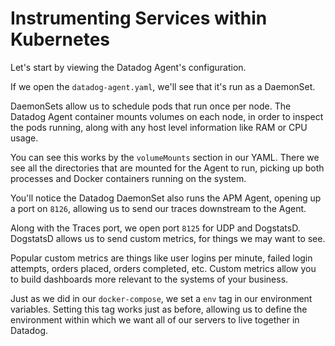 # Instrumenting Services within Kubernetes

Let's start by viewing the Datadog Agent's configuration.

If we open the `datadog-agent.yaml`, we'll see that it's run as a DaemonSet. 

DaemonSets allow us to schedule pods that run once per node. The Datadog Agent container mounts volumes on each node, in order to inspect the pods running, along with any host level information like RAM or CPU usage.

You can see this works by the `volumeMounts` section in our YAML. There we see all the directories that are mounted for the Agent to run, picking up both processes and Docker containers running on the system.

You'll notice the Datadog DaemonSet also runs the APM Agent, opening up a port on `8126`, allowing us to send our traces downstream to the Agent.

Along with the Traces port, we open port `8125` for UDP and DogstatsD. DogstatsD allows us to send custom metrics, for things we may want to see.

Popular custom metrics are things like user logins per minute, failed login attempts, orders placed, orders completed, etc. Custom metrics allow you to build dashboards more relevant to the systems of your business.

Just as we did in our `docker-compose`, we set a `env` tag in our environment variables. Setting this tag works just as before, allowing us to define the environment within which we want all of our servers to live together in Datadog.